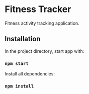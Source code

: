 # Fitness Tracker

Fitness activity tracking application.

## Installation

In the project directory, start app with:

### `npm start`

Install all dependencies:

### `npm install`
